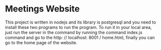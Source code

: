 # Meetings Website
This project is written in nodejs and its library is postgresql and you need to install these two programs to run the program.
To run it in your local area, just run the server in the command by running the command index.js command
and go to the http: // localhost: 8001 / home.html, finally you can go to the home page of the website.
